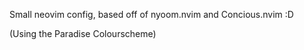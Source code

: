 Small neovim config, based off of nyoom.nvim and Concious.nvim :D

(Using the Paradise Colourscheme)
